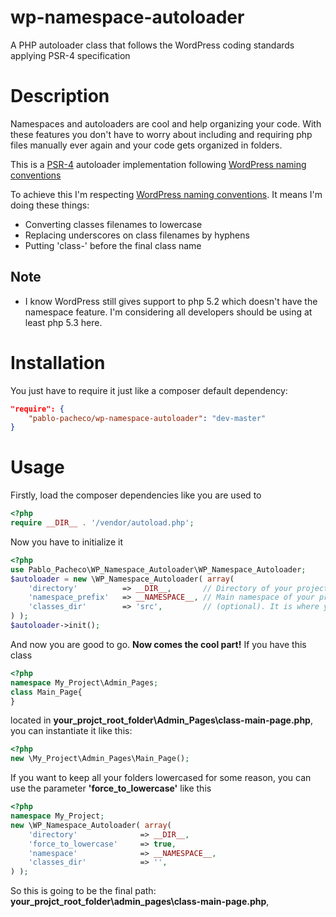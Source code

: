 # wp-namespace-autoloader
A PHP autoloader class that follows the WordPress coding standards applying PSR-4 specification

**Description**
=====================
Namespaces and autoloaders are cool and help organizing your code. With these features you don't have to worry about including and requiring php files manually ever again and your code gets organized in folders.

This is a [PSR-4](http://www.php-fig.org/psr/psr-4/) autoloader implementation following [WordPress naming conventions](https://make.wordpress.org/core/handbook/best-practices/coding-standards/php/#naming-conventions)

To achieve this I'm respecting [WordPress naming conventions](https://make.wordpress.org/core/handbook/best-practices/coding-standards/php/#naming-conventions). It means I'm doing these things:
* Converting classes filenames to lowercase 
* Replacing underscores on class filenames by hyphens
* Putting 'class-' before the final class name

**Note**
-------------
* I know WordPress still gives support to php 5.2 which doesn't have the namespace feature. I'm considering all developers should be using at least php 5.3 here. 


**Installation**
=====================
You just have to require it just like a composer default dependency:

```json
"require": {	
	"pablo-pacheco/wp-namespace-autoloader": "dev-master"
}
```

**Usage**
===============
Firstly, load the composer dependencies like you are used to

```php
<?php
require __DIR__ . '/vendor/autoload.php';
```

Now you have to initialize it

```php
<?php
use Pablo_Pacheco\WP_Namespace_Autoloader\WP_Namespace_Autoloader;
$autoloader = new \WP_Namespace_Autoloader( array(    
	'directory'          => __DIR__,       // Directory of your project. It can be your theme or plugin. __DIR__ is probably your best bet. 	
	'namespace_prefix'   => __NAMESPACE__, // Main namespace of your project. E.g My_Project\Admin\Tests should be My_Project. Probably if you just pass the constant __NAMESPACE__ it should work		
	'classes_dir'        => 'src',         // (optional). It is where your namespaced classes are located inside your project. If your classes are in the root level, leave this empty. If they are located on 'src' folder, write 'src' here 
) );
$autoloader->init();
```

And now you are good to go. **Now comes the cool part!**
If you have this class
```php
<?php
namespace My_Project\Admin_Pages;
class Main_Page{
}
```
located in **your_projct_root_folder\Admin_Pages\class-main-page.php**, 
you can instantiate it like this:
```php
<?php
new \My_Project\Admin_Pages\Main_Page();
```

If you want to keep all your folders lowercased for some reason, you can use the parameter **'force_to_lowercase'** like this
```php
<?php
namespace My_Project;
new \WP_Namespace_Autoloader( array(    
	'directory'              => __DIR__,
	'force_to_lowercase'     => true,
	'namespace'              => __NAMESPACE__, 
	'classes_dir'            => '',
) );
```
So this is going to be the final path: **your_projct_root_folder\admin_pages\class-main-page.php**, 
